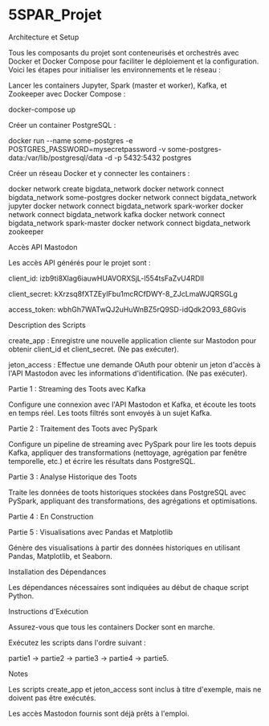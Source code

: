 # 5SPAR_Projet

Architecture et Setup

Tous les composants du projet sont conteneurisés et orchestrés avec Docker et Docker Compose pour faciliter le déploiement et la configuration. Voici les étapes pour initialiser les environnements et le réseau :

Lancer les containers Jupyter, Spark (master et worker), Kafka, et Zookeeper avec Docker Compose :

docker-compose up

Créer un container PostgreSQL :

docker run --name some-postgres -e POSTGRES_PASSWORD=mysecretpassword -v some-postgres-data:/var/lib/postgresql/data -d -p 5432:5432 postgres

Créer un réseau Docker et y connecter les containers :

docker network create bigdata_network
docker network connect bigdata_network some-postgres
docker network connect bigdata_network jupyter
docker network connect bigdata_network spark-worker
docker network connect bigdata_network kafka
docker network connect bigdata_network spark-master
docker network connect bigdata_network zookeeper

Accès API Mastodon

Les accès API générés pour le projet sont :

client_id: izb9ti8Xlag6iauwHUAVORXSjL-l554tsFaZvU4RDII

client_secret: kXrzsq8fXTZEyIFbu1mcRCfDWY-8_ZJcLmaWJQRSGLg

access_token: wbhGh7WATwQJ2uHuWnBZ5rQ9SD-idQdk2O93_68Gvis

Description des Scripts

create_app : Enregistre une nouvelle application cliente sur Mastodon pour obtenir client_id et client_secret. (Ne pas exécuter).

jeton_access : Effectue une demande OAuth pour obtenir un jeton d'accès à l'API Mastodon avec les informations d'identification. (Ne pas exécuter).

Partie 1 : Streaming des Toots avec Kafka

Configure une connexion avec l'API Mastodon et Kafka, et écoute les toots en temps réel. Les toots filtrés sont envoyés à un sujet Kafka.

Partie 2 : Traitement des Toots avec PySpark

Configure un pipeline de streaming avec PySpark pour lire les toots depuis Kafka, appliquer des transformations (nettoyage, agrégation par fenêtre temporelle, etc.) et écrire les résultats dans PostgreSQL.

Partie 3 : Analyse Historique des Toots

Traite les données de toots historiques stockées dans PostgreSQL avec PySpark, appliquant des transformations, des agrégations et optimisations.

Partie 4 : En Construction

Partie 5 : Visualisations avec Pandas et Matplotlib

Génère des visualisations à partir des données historiques en utilisant Pandas, Matplotlib, et Seaborn.

Installation des Dépendances

Les dépendances nécessaires sont indiquées au début de chaque script Python.

Instructions d'Exécution

Assurez-vous que tous les containers Docker sont en marche.

Exécutez les scripts dans l'ordre suivant :

partie1 → partie2 → partie3 → partie4 → partie5.

Notes

Les scripts create_app et jeton_access sont inclus à titre d'exemple, mais ne doivent pas être exécutés.

Les accès Mastodon fournis sont déjà prêts à l'emploi.
